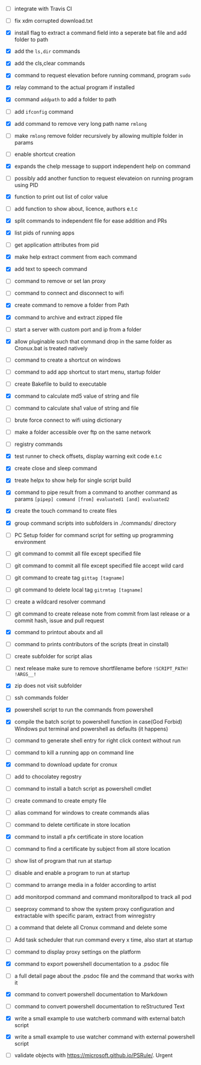 
 - [ ] integrate with Travis CI
 - [ ] fix xdm corrupted download.txt 
 - [x] install flag to extract a command field into a seperate bat file and add folder to path
 - [x] add the `ls,dir` commands
 - [x] add the cls,clear commands
 - [x] command to request elevation before running command, program <requestelevation> `sudo`
 - [x] relay command to the actual program if installed
 - [x] command `addpath` to add a folder to path
 - [ ] add `ifconfig` command
 - [x] add command to remove very long path name `rmlong`
 - [ ] make `rmlong` remove folder recursively by allowing multiple folder in params
 - [ ] enable shortcut creation 
 - [x] expands the chelp message to support independent help on command
 - [ ] possibly add another function to request elevateion on running program using PID
 - [x] function to print out list of color value
 - [ ] add function to show about, licence, authors e.t.c
 - [x] split commands to independent file for ease addition and PRs
 - [x] list pids of running apps
 - [ ] get application attributes from pid
 - [x] make help extract comment from each command
 - [x] add text to speech command
 - [ ] command to remove or set lan proxy
 - [ ] command to connect and disconnect to wifi 
 - [x] create command to remove a folder from Path
 - [x] command to archive and extract zipped file
 - [ ] start a server with custom port and ip from a folder
 - [x] allow pluginable such that command drop in the same folder as Cronux.bat is treated natively
 - [ ] command to create a shortcut on windows
 - [ ] command to add app shortcut to start menu, startup folder
 - [ ] create Bakefile to build to executable
 - [x] command to calculate md5 value of string and file
 - [ ] command to calculate sha1 value of string and file
 - [ ] brute force connect to wifi using dictionary
 - [ ] make a folder accessible over ftp on the same network
 - [ ] registry commands
 - [x] test runner to check offsets, display warning exit code e.t.c
 - [x] create close and sleep command
 - [x] treate helpx to show help for single script build
 - [x] command to pipe result from a command to another command as params `[pipep] command [from] evaluated1 [and] evaluated2`
 - [x] create the touch command to create files
 - [x] group command scripts into subfolders in ./commands/ directory 
 - [ ] PC Setup folder for command script for setting up programming environment
 - [ ] git command to commit all file except specified file 
 - [ ] git command to commit all file except specified file accept wild card
 - [ ] git command to create tag `gittag [tagname]`
 - [ ] git command to delete local tag `gitrmtag [tagname]`
 - [ ] create a wildcard resolver command
 - [ ] git command to create release note from commit from last release or a commit hash, issue and pull request
 - [x] command to printout aboutx and all 
 - [ ] command to prints contributors of the scripts (treat in cinstall)
 - [ ] create subfolder for script alias
 - [ ] next release make sure to remove shortfilename before `!SCRIPT_PATH! !ARGS__!`
 - [x] zip does not visit subfolder 
 - [ ] ssh commands folder 
 - [x] powershell script to run the commands from powershell 
 - [x] compile the batch script to powershell function in case(God Forbid) Windows put terminal and powershell as defaults (it happens)
 - [ ] command to generate shell entry for right click context without run
 - [ ] command to kill a running app on command line
 - [x] command to download update for cronux
 - [ ] add to chocolatey regostry
 - [ ] command to install a batch script as powershell cmdlet
 - [ ] create command to create empty file
 - [ ] alias command for windows to create commands alias
 - [ ] command to delete certificate in store location
 - [x] command to install a pfx certificate in store location 
 - [ ] command to find a certificate by subject from all store location
 - [ ] show list of program that run at startup
 - [ ] disable and enable a program to run at startup
 - [ ] command to arrange media in a folder according to artist
 - [ ] add monitorpod command and command monitorallpod to track all pod
 - [ ] seeproxy command to show the system proxy configuration and extractable with specific param, extract from winregistry
 - [ ] a command that delete all Cronux command and delete some
 - [ ] Add task scheduler that run command every x time, also start at startup
 - [ ] command to display proxy settings on the platform
 - [x] command to export powershell documentation to a .psdoc file 
 - [ ] a full detail page about the .psdoc file and the command that works with it
 - [x] command to convert powershell documentation to Markdown 
 - [ ] command to convert powershell documentation to reStructured Text
 - [x] write a small example to use watcherb command with external batch script 
 - [x] write a small example to use watcher command with external powershell script 
 - [ ] validate objects with https://microsoft.github.io/PSRule/. Urgent

